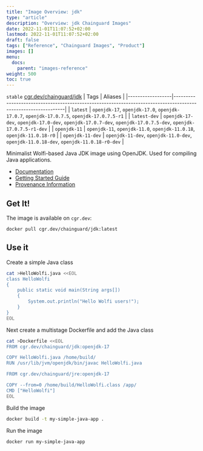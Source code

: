 ```yaml
---
title: "Image Overview: jdk"
type: "article"
description: "Overview: jdk Chainguard Images"
date: 2022-11-01T11:07:52+02:00
lastmod: 2022-11-01T11:07:52+02:00
draft: false
tags: ["Reference", "Chainguard Images", "Product"]
images: []
menu:
  docs:
    parent: "images-reference"
weight: 500
toc: true
---
```


`stable` [cgr.dev/chainguard/jdk](https://github.com/chainguard-images/images/tree/main/images/jdk)
| Tags             | Aliases                                                                                                       |
|------------------|---------------------------------------------------------------------------------------------------------------|
| `latest`         | `openjdk-17`, `openjdk-17.0`, `openjdk-17.0.7`, `openjdk-17.0.7.5`, `openjdk-17.0.7.5-r1`                     |
| `latest-dev`     | `openjdk-17-dev`, `openjdk-17.0-dev`, `openjdk-17.0.7-dev`, `openjdk-17.0.7.5-dev`, `openjdk-17.0.7.5-r1-dev` |
| `openjdk-11`     | `openjdk-11`, `openjdk-11.0`, `openjdk-11.0.18`, `openjdk-11.0.18-r0`                                         |
| `openjdk-11-dev` | `openjdk-11-dev`, `openjdk-11.0-dev`, `openjdk-11.0.18-dev`, `openjdk-11.0.18-r0-dev`                         |



Minimalist Wolfi-based Java JDK image using OpenJDK.  Used for compiling Java applications.

- [Documentation](https://edu.chainguard.dev/chainguard/chainguard-images/reference/jdk)
- [Getting Started Guide](https://edu.chainguard.dev/chainguard/chainguard-images/reference/jdk/overview/#use-it)
- [Provenance Information](https://edu.chainguard.dev/chainguard/chainguard-images/reference/jdk/provenance_info/)

## Get It!

The image is available on `cgr.dev`:

```
docker pull cgr.dev/chainguard/jdk:latest
```

## Use it

Create a simple Java class

```sh
cat >HelloWolfi.java <<EOL
class HelloWolfi
{
    public static void main(String args[])
    {
        System.out.println("Hello Wolfi users!");
    }
}
EOL
```

Next create a multistage Dockerfile and add the Java class

```sh
cat >Dockerfile <<EOL
FROM cgr.dev/chainguard/jdk:openjdk-17

COPY HelloWolfi.java /home/build/
RUN /usr/lib/jvm/openjdk/bin/javac HelloWolfi.java

FROM cgr.dev/chainguard/jre:openjdk-17

COPY --from=0 /home/build/HelloWolfi.class /app/
CMD ["HelloWolfi"]
EOL
```

Build the image

```sh
docker build -t my-simple-java-app .
```

Run the image
```sh
docker run my-simple-java-app
```


